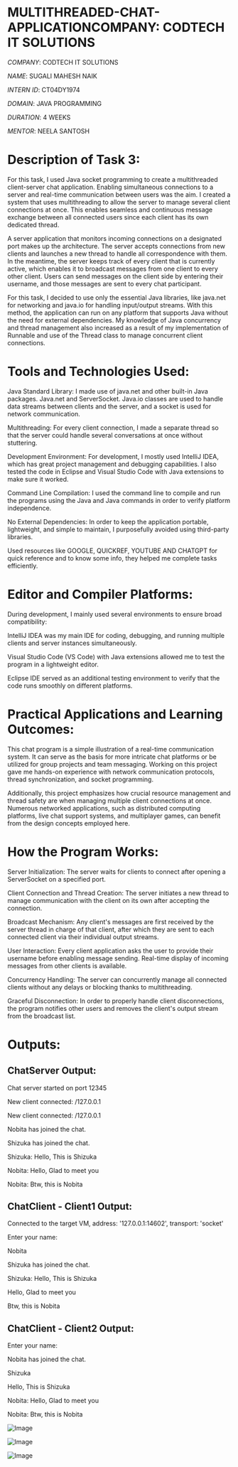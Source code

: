 # MULTITHREADED-CHAT-APPLICATIONCOMPANY: CODTECH IT SOLUTIONS

*COMPANY*: CODTECH IT SOLUTIONS

*NAME*: SUGALI MAHESH NAIK

*INTERN ID*: CT04DY1974

*DOMAIN*: JAVA PROGRAMMING

*DURATION*: 4 WEEKS

*MENTOR*: NEELA SANTOSH

# Description of Task 3:

For this task, I used Java socket programming to create a multithreaded client-server chat application.  Enabling simultaneous connections to a server and real-time communication between users was the aim.  I created a system that uses multithreading to allow the server to manage several client connections at once.  This enables seamless and continuous message exchange between all connected users since each client has its own dedicated thread.

A server application that monitors incoming connections on a designated port makes up the architecture.  The server accepts connections from new clients and launches a new thread to handle all correspondence with them.  In the meantime, the server keeps track of every client that is currently active, which enables it to broadcast messages from one client to every other client.  Users can send messages on the client side by entering their username, and those messages are sent to every chat participant.

For this task, I decided to use only the essential Java libraries, like java.net for networking and java.io for handling input/output streams.  With this method, the application can run on any platform that supports Java without the need for external dependencies.  My knowledge of Java concurrency and thread management also increased as a result of my implementation of Runnable and use of the Thread class to manage concurrent client connections.

# Tools and Technologies Used:

Java Standard Library: I made use of java.net and other built-in Java packages. Java.net and ServerSocket. Java.io classes are used to handle data streams between clients and the server, and a socket is used for network communication.

Multithreading: For every client connection, I made a separate thread so that the server could handle several conversations at once without stuttering.

Development Environment: For development, I mostly used IntelliJ IDEA, which has great project management and debugging capabilities.  I also tested the code in Eclipse and Visual Studio Code with Java extensions to make sure it worked.

Command Line Compilation: I used the command line to compile and run the programs using the Java and Java commands in order to verify platform independence.

No External Dependencies: In order to keep the application portable, lightweight, and simple to maintain, I purposefully avoided using third-party libraries.

Used resources like GOOGLE, QUICKREF, YOUTUBE AND CHATGPT for quick reference and to know some info, they helped me complete tasks efficiently.

# Editor and Compiler Platforms:

During development, I mainly used several environments to ensure broad compatibility:

IntelliJ IDEA was my main IDE for coding, debugging, and running multiple clients and server instances simultaneously.

Visual Studio Code (VS Code) with Java extensions allowed me to test the program in a lightweight editor.

Eclipse IDE served as an additional testing environment to verify that the code runs smoothly on different platforms.

# Practical Applications and Learning Outcomes:

This chat program is a simple illustration of a real-time communication system.  It can serve as the basis for more intricate chat platforms or be utilized for group projects and team messaging.  Working on this project gave me hands-on experience with network communication protocols, thread synchronization, and socket programming.

 Additionally, this project emphasizes how crucial resource management and thread safety are when managing multiple client connections at once.  Numerous networked applications, such as distributed computing platforms, live chat support systems, and multiplayer games, can benefit from the design concepts employed here.
 
# How the Program Works:

Server Initialization: The server waits for clients to connect after opening a ServerSocket on a specified port.

Client Connection and Thread Creation: The server initiates a new thread to manage communication with the client on its own after accepting the connection.

Broadcast Mechanism: Any client's messages are first received by the server thread in charge of that client, after which they are sent to each connected client via their individual output streams.

User Interaction: Every client application asks the user to provide their username before enabling message sending.  Real-time display of incoming messages from other clients is available.

Concurrency Handling: The server can concurrently manage all connected clients without any delays or blocking thanks to multithreading.

Graceful Disconnection: In order to properly handle client disconnections, the program notifies other users and removes the client's output stream from the broadcast list.

# Outputs:

## ChatServer Output:

Chat server started on port 12345

New client connected: /127.0.0.1

New client connected: /127.0.0.1

Nobita has joined the chat.

Shizuka has joined the chat.

Shizuka: Hello, This is Shizuka

Nobita: Hello, Glad to meet you

Nobita: Btw, this is Nobita

## ChatClient - Client1 Output:

Connected to the target VM, address: '127.0.0.1:14602', transport: 'socket'

Enter your name:

Nobita

Shizuka has joined the chat.

Shizuka: Hello, This is Shizuka

Hello, Glad to meet you

Btw, this is Nobita

## ChatClient - Client2 Output:

Enter your name:

Nobita has joined the chat.

Shizuka

Hello, This is Shizuka

Nobita: Hello, Glad to meet you

Nobita: Btw, this is Nobita

![Image](https://github.com/user-attachments/assets/be546930-a407-4d57-83ec-9d2e38a57e67)

![Image](https://github.com/user-attachments/assets/4ba41145-0bda-44df-b464-406f6e528a7b)

![Image](https://github.com/user-attachments/assets/aca72842-e356-4a4d-80f8-62ef8429e1bf)
